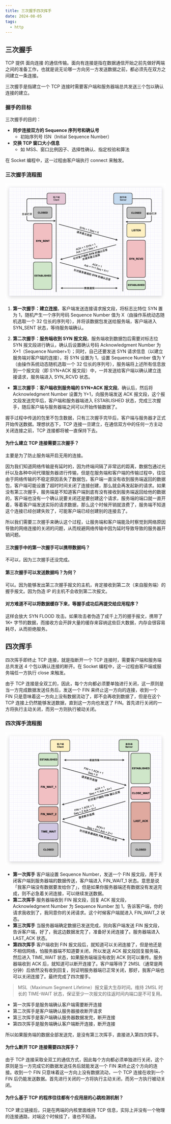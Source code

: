 ```yaml
---
title: 三次握手四次挥手
date: 2024-08-05
tags:
  - http
---
```


## 三次握手

TCP 提供 面向连接 的通信传输。面向有连接是指在数据通信开始之前先做好两端之间的准备工作，也就是说无论哪一方向另一方发送数据之前，都必须先在双方之间建立一条连接。

三次握手是指建立一个 TCP 连接时需要客户端和服务器端总共发送三个包以确认连接的建立。

### 握手的目标

三次握手的目的：

- **同步连接双方的 Sequence 序列号和确认号**
  - 初始序列号 ISN（Initial Sequence Number）
- **交换 TCP 窗口大小信息**
  - 如 MSS、窗口比例因子、选择性确认、指定校验和算法

在 Socket 编程中，这一过程由客户端执行 connect 来触发。

### 三次握手流程图

<img src="/public/scwsschs1.jpg" />

1. **第一次握手：建立连接**。客户端发送连接请求报文段，将标志比特位 SYN 置为 1，随机产生一个序列号码 Sequence Number 值为 X（由操作系统动态随机选取一个 32 位长的序列号），并将该数据包发送给服务端，客户端进入 SYN_SENT 状态，等待服务端确认。

2. **第二次握手：服务端收到 SYN 报文段**。服务端收到数据包后需要对标志位 SYN 报文段进行确认，确认后设置确认号码 Acknowledgment Number 为 X+1（Sequence Number+1）；同时，自己还要发送 SYN 请求信息（以建立服务端对客户端的连接），将 SYN 设置为 1，设置 Sequence Number 值为 Y（由操作系统动态随机选取一个 32 位长的序列号），服务端将上述所有信息放到一个报文段（即 SYN+ACK 报文段）中，一并发送给客户端以确认建立连接请求，服务端进入 SYN_RCVD 状态。
- **第三次握手：客户端收到服务端的 SYN+ACK 报文段**。确认后，然后将 Acknowledgment Number 设置为 Y+1，向服务端发送 ACK 报文段，这个报文段发送完毕后，客户端和服务器端进入 ESTABLISHED 状态，完成三次握手，随后客户端与服务器端之间可以开始传输数据了。

握手过程中传送的包里不包含数据，只有三次握手完毕后，客户端与服务器才正式开始传送数据。理想状态下，TCP 连接一旦建立，在通信双方中的任何一方主动关闭连接之前，TCP 连接都将被一直保持下去。

####  为什么建立 TCP 连接需要三次握手？

主要是为了防止服务端开启无用的连接。

因为我们知道网络传输是有延时的，因为终端间隔了非常远的距离，数据包通过光纤以及各种中间代理服务器进行传输，但是在服务端和客户端的传输过程中，往往由于网络传输的不稳定原因丢失了数据包，客户端一直没有收到服务端返回的数据包，客户端可能设置了超时时间关闭了连接创建，那么就会再发起新的请求。如果没有第三次握手，服务端是不知道客户端到底有没有接收到服务端返回给他的数据的，客户端也没有一个确认说要关闭还是要创建这个请求，服务端的端口就一直开着，等着客户端发送实际的请求数据，那么这个时候开销就浪费了，服务端不知道这个连接已经创建失败了，可能客户端已经创建别的连接去了。

所以我们需要三次握手来确认这个过程，让服务端和客户端能及时察觉到网络原因导致的网络连接的关闭的问题，从而规避网络传输中因为延时导致导致的服务器开销问题。

#### 三次握手中的第一次握手可以携带数据吗？

不可以，因为三次握手还没完成。

#### 第三次握手可以发送数据吗？为何？

可以。因为能够发出第三次握手报文的主机，肯定接收到第二次（来自服务端）的握手报文。因为伪造 IP 的主机不会收到第二次报文。

#### 对方难道不可以将数据缓存下来，等握手成功后再提交给应用程序？

这样会放大 SYN FLOOD 攻击。如果攻击者伪造了成千上万的握手报文，携带了 1K+ 字节的数据，而接收方会开辟大量的缓存来容纳这些巨大数据，内存会很容易耗尽，从而拒绝服务。

## 四次挥手

四次挥手即终止 TCP 连接，就是指断开一个 TCP 连接时，需要客户端和服务端总共发送 4 个包以确认连接的断开。在 Socket 编程中，这一过程由客户端或服务端任一方执行 close 来触发。

由于 TCP 连接是全双工的，因此，每个方向都必须要单独进行关闭，这一原则是当一方完成数据发送任务后，发送一个 FIN 来终止这一方向的连接，收到一个 FIN 只是意味着这一方向上没有数据流动了，即不会再收到数据了，但是在这个 TCP 连接上仍然能够发送数据，直到这一方向也发送了 FIN。首先进行关闭的一方将执行主动关闭，而另一方则执行被动关闭。

### 四次挥手流程图


<img src="/public/scwsschs2.jpg" />

- **第一次挥手** 客户端设置 Sequence Number，发送一个 FIN 报文段，用于关闭客户端到服务器端的数据传送，客户端进入 FIN_WAIT_1 状态。意思是说「我客户端没有数据要发给你了」，但是如果你服务器端还有数据没有发送完成，则不必急着关闭连接，可以继续发送数据。
- **第二次挥手** 服务器端收到 FIN 报文段，回复 ACK 报文段，Acknowledgment Number 为 Sequence Number 加 1，告诉客户端，你的请求我收到了，我同意你的关闭请求。这个时候客户端就进入 FIN_WAIT_2 状态。
- **第三次挥手** 当服务器端确定数据已发送完成，则向客户端发送 FIN 报文段，告诉客户端，好了，我这边数据发完了，准备好关闭连接了。服务器端进入 LAST_ACK 状态。
- **第四次挥手** 客户端收到 FIN 报文段后，就知道可以关闭连接了，但是他还是不相信网络，怕服务器端不知道要关闭，所以发送 ACK 报文段回复服务端，然后进入 TIME_WAIT 状态，如果服务端端没有收到 ACK 则可以重传。服务器端收到 ACK 后，就知道可以断开连接了。客户端等待了 2MSL（通常是两分钟）后依然没有收到回复，则证明服务器端已正常关闭，那好，我客户端也可以关闭连接了。最终完成了四次握手。

> MSL（Maximum Segment Lifetime）报文最大生存时间。维持 2MSL 时长的 TIME-WAIT 状态，保证至少一次报文的往返时间内端口是不可复用。

- 第一次挥手是服务端确认客户端需要断开连接
- 第二次挥手是客户端确认服务器接收断开请求
- 第三次挥手是客户端确认服务器数据发完，断开连接
- 第四次挥手是服务端确认客户端断开连接，断开连接

所以如果服务端的数据全部发送完，是没有第三次挥手，直接进入第四次挥手。

#### 为什么断开 TCP 连接需要四次挥手？

由于 TCP 连接采取全双工的通信方式，因此每个方向都必须单独进行关闭，这个原则是当一方完成它的数据发送任务后就能发送一个 FIN 来终止这个方向的连接。收到一个 FIN 只意味着这一方向上没有数据流动，一个 TCP 连接在收到一个 FIN 后仍能发送数据。首先进行关闭的一方将执行主动关闭，而另一方执行被动关闭。

#### 为什么基于 TCP 的程序往往都有个应用层的心跳检测机制？

TCP 建立链接后，只是在两端的内核里面维持 TCP 信息，实际上并没有一个物理的连接通路，对端这个时候挂了，谁也不知道。

